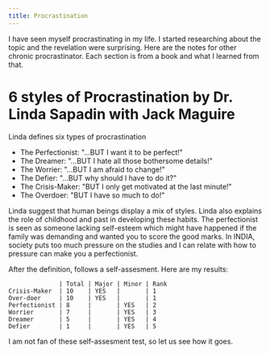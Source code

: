 ```yaml
---
title: Procrastination
---
```


I have seen myself procrastinating in my life. I started researching about the
topic and the revelation were surprising. Here are the notes for other chronic
procrastinator. Each section is from a book and what I learned from that.

# 6 styles of Procrastination by Dr. Linda Sapadin with Jack Maguire

Linda defines six types of procrastination

- The Perfectionist: "...BUT I want it to be perfect!"
- The Dreamer: "...BUT I hate all those bothersome details!"
- The Worrier: "...BUT I am afraid to change!"
- The Defier: "...BUT why should I have to do it?"
- The Crisis-Maker: "BUT I only get motivated at the last minute!"
- The Overdoer: "BUT I have so much to do!"

Linda suggest that human beings display a mix of styles. Linda also explains
the role of childhood and past in developing these habits. The perfectionist is
seen as someone lacking self-esteem which might have happened if the family was
demanding and wanted you to score the good marks. In INDIA, society puts too
much pressure on the studies and I can relate with how to pressure can make you
a perfectionist.

After the definition, follows a self-assesment. Here are my results:

                  | Total | Major | Minor | Rank
    Crisis-Maker  | 10    | YES   |       | 1
    Over-doer     | 10    | YES   |       | 1
    Perfectionist | 8     |       | YES   | 2
    Worrier       | 7     |       | YES   | 3
    Dreamer       | 5     |       | YES   | 4
    Defier        | 1     |       | YES   | 5

I am not fan of these self-assesment test, so let us see how it goes.



